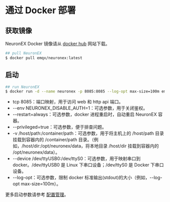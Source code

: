 # 通过 Docker 部署

## 获取镜像

NeuronEX Docker 镜像请从 [docker hub](https://hub.docker.com/r/emqx/neuronex/tags) 网站下载。

```bash
## pull NeuronEX
$ docker pull emqx/neuronex:latest
```

## 启动

```bash
## run NeuronEX
$ docker run -d --name neuronex -p 8085:8085 --log-opt max-size=100m emqx/neuronex:latest
```

* tcp 8085：端口映射，用于访问 web 和 http api 端口。
* --env NEURONEX_DISABLE_AUTH=1：可选参数，用于关闭鉴权。
* --restart=always：可选参数，docker 进程重启时，自动重启 NeuronEX 容器。
* --privileged=true：可选参数，便于排查问题。
* -v /host/path:/container/path：可选参数，用于将主机上的 /host/path 目录挂载到容器内的 /container/path 目录。（例如，/host/dir:/opt/neuronex/data，将本地目录 /host/dir 挂载到容器内的 /opt/neuronex/data）。
* --device /dev/ttyUSB0:/dev/ttyS0：可选参数，用于映射串口到 docker。/dev/ttyUSB0 是 Linux 下串口设备；/dev/ttyS0 是 Docker 下串口设备。
* --log-opt：可选参数，限制 docker 标准输出(stdout)的大小（例如，--log-opt max-size=100m）。

更多启动参数请参考 [配置管理](../admin/conf-management.md)。